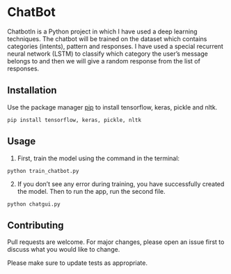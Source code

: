 # ChatBot

ChatbotIn is a Python project in which I have used a deep learning techniques. The chatbot will be trained on the dataset which contains categories (intents), pattern and responses. I have used a special recurrent neural network (LSTM) to classify which category the user’s message belongs to and then we will give a random response from the list of responses.


## Installation

Use the package manager [pip](https://pip.pypa.io/en/stable/) to install tensorflow, keras, pickle and nltk.

```terminal
pip install tensorflow, keras, pickle, nltk
```


## Usage

1. First, train the model using the command in the terminal:
```
python train_chatbot.py
```
2. If you don’t see any error during training, you have successfully created the model. Then to run the app, run the second file.

```
python chatgui.py
```   
  
## Contributing
Pull requests are welcome. For major changes, please open an issue first to discuss what you would like to change.

Please make sure to update tests as appropriate.
